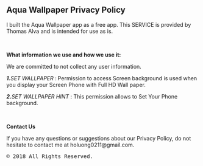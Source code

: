 <h2>Aqua Wallpaper Privacy Policy</h2>
<p>I built the Aqua Wallpaper app as a free app. This SERVICE is provided by Thomas Alva and is intended for use as is.</p>
<p>&nbsp;</p>
<p><strong>What information we use and how we use it:</strong></p>
<p>We are committed to not collect any user information.</p>
<p><em><strong>1.</strong>SET WALLPAPER</em> :<strong>&nbsp;</strong>Permission to access Screen background is used when you display your Screen Phone with Full HD Wall paper.</p>
<p><em><strong>2.</strong></em><em>SET WALLPAPER HINT</em>&nbsp;: This permission allows to Set Your Phone background.</p>
<p>&nbsp;</p>
<p><strong>Contact Us</strong></p>
<p>If you have any questions or suggestions about our Privacy Policy, do not hesitate to contact me at holuong0211@gmail.com.</p>
<pre>&copy; 2018 All Rights Reserved.</pre>
